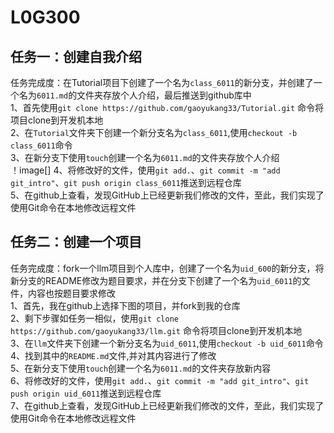 # L0G300
## 任务一：创建自我介绍 ##      
任务完成度：在Tutorial项目下创建了一个名为`class_6011`的新分支，并创建了一个名为`6011.md`的文件夹存放个人介绍，最后推送到github库中     
1、首先使用`git clone https://github.com/gaoyukang33/Tutorial.git` 命令将项目clone到开发机本地       
2、在`Tutorial`文件夹下创建一个新分支名为`class_6011`,使用`checkout -b class_6011`命令     
3、在新分支下使用`touch`创建一个名为`6011.md`的文件夹存放个人介绍      
！image[]
4、将修改好的文件，使用`git add.`、`git commit -m "add git_intro"`、`git push origin class_6011`推送到远程仓库      
5、在github上查看，发现GitHub上已经更新我们修改的文件，至此，我们实现了使用Git命令在本地修改远程文件        
## 任务二：创建一个项目 ##               
任务完成度：fork一个llm项目到个人库中，创建了一个名为`uid_600`的新分支，将新分支的README修改为题目要求，并在分支下创建了一个名为`uid_6011`的文件，内容也按题目要求修改        
1、首先，我在github上选择下图的项目，并fork到我的仓库              
2、剩下步骤如任务一相似，使用`git clone https://github.com/gaoyukang33/llm.git` 命令将项目clone到开发机本地          
3、在`llm`文件夹下创建一个新分支名为`uid_6011`,使用`checkout -b uid_6011`命令           
4、找到其中的`README.md`文件,并对其内容进行了修改             
5、在新分支下使用`touch`创建一个名为`6011.md`的文件夹存放新内容           
6、将修改好的文件，使用`git add.`、`git commit -m "add git_intro"`、`git push origin uid_6011`推送到远程仓库          
7、在github上查看，发现GitHub上已经更新我们修改的文件，至此，我们实现了使用Git命令在本地修改远程文件
